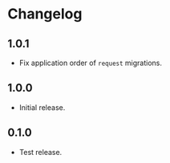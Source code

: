 # Changelog

## 1.0.1

- Fix application order of `request` migrations.

## 1.0.0

- Initial release.

## 0.1.0

- Test release.
